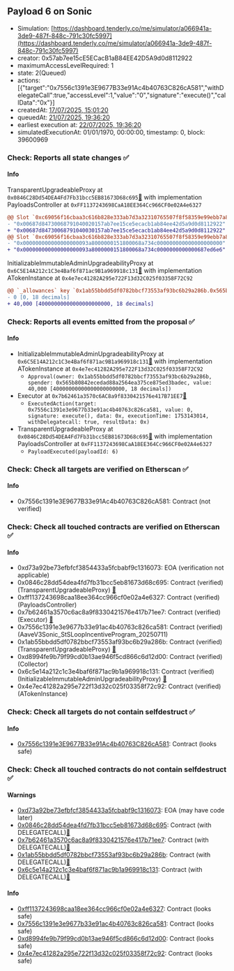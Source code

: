 ## Payload 6 on Sonic

- Simulation: [https://dashboard.tenderly.co/me/simulator/a066941a-3de9-487f-848c-791c30fc5997](https://dashboard.tenderly.co/me/simulator/a066941a-3de9-487f-848c-791c30fc5997)
- creator: 0x57ab7ee15cE5ECacB1aB84EE42D5A9d0d8112922
- maximumAccessLevelRequired: 1
- state: 2(Queued)
- actions: [{"target":"0x7556c1391e3E9677B33e91Ac4b40763C826cA581","withDelegateCall":true,"accessLevel":1,"value":"0","signature":"execute()","callData":"0x"}]
- createdAt: [17/07/2025, 15:01:20](https://sonicscan.org/tx/0x714ab14681b54623fe233a26a581f6e673693d9183f70560c596e32be8442793)
- queuedAt: [21/07/2025, 19:36:20](https://sonicscan.org/tx/0xb278eccd3143b18859dd088d6b66f3815bf3eb724c67842d7b7de563fd6b0f56)
- earliest execution at: [22/07/2025, 19:36:20](https://www.epochconverter.com/countdown?q=1753212980)
- simulatedExecutionAt: 01/01/1970, 00:00:00, timestamp: 0, block: 39600969
### Check: Reports all state changes :white_check_mark:

#### Info


TransparentUpgradeableProxy at `0x0846C28Dd54DEA4Fd7Fb31bcc5EB81673D68c695`[:ghost:](https://github.com/bgd-labs/aave-address-book "GovernanceV3Sonic.PAYLOADS_CONTROLLER") with implementation PayloadsController at `0xFF1137243698CaA18EE364Cc966CF0e02A4e6327`
```diff
@@ Slot `0xc69056f16cbaa3c616b828e333ab7d3a32310765507f8f58359e99ebb7a885f3` @@
- "0x00687d84730068791040020157ab7ee15ce5ecacb1ab84ee42d5a9d0d8112922"
+ "0x00687d84730068791040030157ab7ee15ce5ecacb1ab84ee42d5a9d0d8112922"
@@ Slot `0xc69056f16cbaa3c616b828e333ab7d3a32310765507f8f58359e99ebb7a885f4` @@
- "0x000000000000000000093a8000000151800068a734c000000000000000000000"
+ "0x000000000000000000093a8000000151800068a734c0000000000000687ed6e6"
```

InitializableImmutableAdminUpgradeabilityProxy at `0x6C5E14A212c1C3e4Baf6f871ac9B1a969918c131`[:ghost:](https://github.com/bgd-labs/aave-address-book "AaveV3Sonic.ASSETS.wS.A_TOKEN") with implementation ATokenInstance at `0x4e7ec41282A295e722F13d32C025f03358F72C92`
```diff
@@ `_allowances` key `0x1ab55bbdd5df0782bbcf73553af93bc6b29a286b.0x565b80842ecedad88a2564ea375ce875ed3badec` @@
- 0 [0, 18 decimals]
+ 40,000 [40000000000000000000000, 18 decimals]
```


### Check: Reports all events emitted from the proposal :white_check_mark:

#### Info

- InitializableImmutableAdminUpgradeabilityProxy at `0x6C5E14A212c1C3e4Baf6f871ac9B1a969918c131`[:ghost:](https://github.com/bgd-labs/aave-address-book "AaveV3Sonic.ASSETS.wS.A_TOKEN") with implementation ATokenInstance at `0x4e7ec41282A295e722F13d32C025f03358F72C92`
  - `Approval(owner: 0x1ab55bbdd5df0782bbcf73553af93bc6b29a286b, spender: 0x565b80842ecedad88a2564ea375ce875ed3badec, value: 40,000 [40000000000000000000000, 18 decimals])`
- Executor at `0x7b62461a3570c6AC8a9f8330421576e417B71EE7`[:ghost:](https://github.com/bgd-labs/aave-address-book "AaveV3Sonic.ACL_ADMIN, GovernanceV3Sonic.EXECUTOR_LVL_1")
  - `ExecutedAction(target: 0x7556c1391e3e9677b33e91ac4b40763c826ca581, value: 0, signature: execute(), data: 0x, executionTime: 1753143014, withDelegatecall: true, resultData: 0x)`
- TransparentUpgradeableProxy at `0x0846C28Dd54DEA4Fd7Fb31bcc5EB81673D68c695`[:ghost:](https://github.com/bgd-labs/aave-address-book "GovernanceV3Sonic.PAYLOADS_CONTROLLER") with implementation PayloadsController at `0xFF1137243698CaA18EE364Cc966CF0e02A4e6327`
  - `PayloadExecuted(payloadId: 6)`

### Check: Check all targets are verified on Etherscan :white_check_mark:

#### Info

- 0x7556c1391e3E9677B33e91Ac4b40763C826cA581: Contract (not verified) 

### Check: Check all touched contracts are verified on Etherscan :white_check_mark:

#### Info

- 0xd73a92be73efbfcf3854433a5fcbabf9c1316073: EOA (verification not applicable)
- 0x0846c28dd54dea4fd7fb31bcc5eb81673d68c695: Contract (verified) (TransparentUpgradeableProxy) [:ghost:](https://github.com/bgd-labs/aave-address-book "GovernanceV3Sonic.PAYLOADS_CONTROLLER")
- 0xff1137243698caa18ee364cc966cf0e02a4e6327: Contract (verified) (PayloadsController) 
- 0x7b62461a3570c6ac8a9f8330421576e417b71ee7: Contract (verified) (Executor) [:ghost:](https://github.com/bgd-labs/aave-address-book "AaveV3Sonic.ACL_ADMIN, GovernanceV3Sonic.EXECUTOR_LVL_1")
- 0x7556c1391e3e9677b33e91ac4b40763c826ca581: Contract (verified) (AaveV3Sonic_StSLoopIncentiveProgram_20250711) 
- 0x1ab55bbdd5df0782bbcf73553af93bc6b29a286b: Contract (verified) (TransparentUpgradeableProxy) [:ghost:](https://github.com/bgd-labs/aave-address-book "AaveV3Sonic.COLLECTOR")
- 0xd8994fe9b79f99cd0b13ae946f5cd866c6d12d00: Contract (verified) (Collector) 
- 0x6c5e14a212c1c3e4baf6f871ac9b1a969918c131: Contract (verified) (InitializableImmutableAdminUpgradeabilityProxy) [:ghost:](https://github.com/bgd-labs/aave-address-book "AaveV3Sonic.ASSETS.wS.A_TOKEN")
- 0x4e7ec41282a295e722f13d32c025f03358f72c92: Contract (verified) (ATokenInstance) 

### Check: Check all targets do not contain selfdestruct :white_check_mark:

#### Info

- [0x7556c1391e3E9677B33e91Ac4b40763C826cA581](https://sonicscan.org/address/0x7556c1391e3E9677B33e91Ac4b40763C826cA581): Contract (looks safe)

### Check: Check all touched contracts do not contain selfdestruct :white_check_mark:

#### Warnings

- [0xd73a92be73efbfcf3854433a5fcbabf9c1316073](https://sonicscan.org/address/0xd73a92be73efbfcf3854433a5fcbabf9c1316073): EOA (may have code later)
- [0x0846c28dd54dea4fd7fb31bcc5eb81673d68c695](https://sonicscan.org/address/0x0846c28dd54dea4fd7fb31bcc5eb81673d68c695): Contract (with DELEGATECALL)[:ghost:](https://github.com/bgd-labs/aave-address-book "GovernanceV3Sonic.PAYLOADS_CONTROLLER")
- [0x7b62461a3570c6ac8a9f8330421576e417b71ee7](https://sonicscan.org/address/0x7b62461a3570c6ac8a9f8330421576e417b71ee7): Contract (with DELEGATECALL)[:ghost:](https://github.com/bgd-labs/aave-address-book "AaveV3Sonic.ACL_ADMIN, GovernanceV3Sonic.EXECUTOR_LVL_1")
- [0x1ab55bbdd5df0782bbcf73553af93bc6b29a286b](https://sonicscan.org/address/0x1ab55bbdd5df0782bbcf73553af93bc6b29a286b): Contract (with DELEGATECALL)[:ghost:](https://github.com/bgd-labs/aave-address-book "AaveV3Sonic.COLLECTOR")
- [0x6c5e14a212c1c3e4baf6f871ac9b1a969918c131](https://sonicscan.org/address/0x6c5e14a212c1c3e4baf6f871ac9b1a969918c131): Contract (with DELEGATECALL)[:ghost:](https://github.com/bgd-labs/aave-address-book "AaveV3Sonic.ASSETS.wS.A_TOKEN")

#### Info

- [0xff1137243698caa18ee364cc966cf0e02a4e6327](https://sonicscan.org/address/0xff1137243698caa18ee364cc966cf0e02a4e6327): Contract (looks safe)
- [0x7556c1391e3e9677b33e91ac4b40763c826ca581](https://sonicscan.org/address/0x7556c1391e3e9677b33e91ac4b40763c826ca581): Contract (looks safe)
- [0xd8994fe9b79f99cd0b13ae946f5cd866c6d12d00](https://sonicscan.org/address/0xd8994fe9b79f99cd0b13ae946f5cd866c6d12d00): Contract (looks safe)
- [0x4e7ec41282a295e722f13d32c025f03358f72c92](https://sonicscan.org/address/0x4e7ec41282a295e722f13d32c025f03358f72c92): Contract (looks safe)

